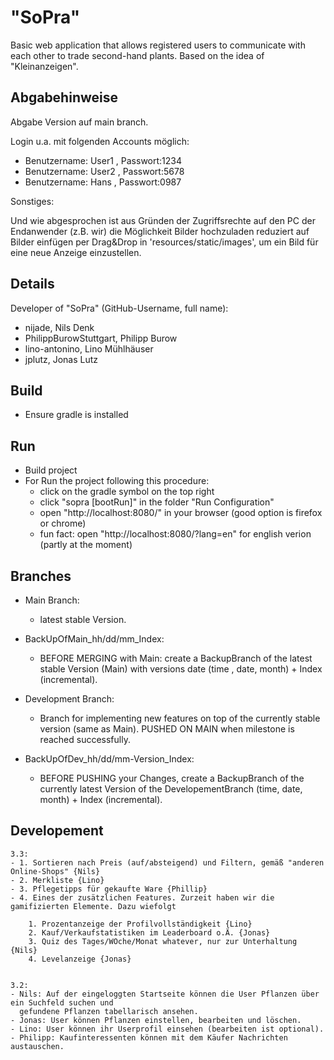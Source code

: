 # "SoPra"
Basic web application that allows registered users to communicate with each other to trade second-hand plants. Based on the idea of "Kleinanzeigen".

## Abgabehinweise
Abgabe Version auf main branch.

  Login u.a. mit folgenden Accounts möglich:

- Benutzername: User1 , Passwort:1234
- Benutzername: User2 , Passwort:5678
- Benutzername: Hans , Passwort:0987

 Sonstiges:

Und wie abgesprochen ist aus Gründen der Zugriffsrechte auf den PC der Endanwender (z.B. wir) die Möglichkeit Bilder 
hochzuladen reduziert auf Bilder einfügen per Drag&Drop in 'resources/static/images', 
um ein Bild für eine neue Anzeige einzustellen.

## Details
Developer of "SoPra" (GitHub-Username, full name):
- nijade, Nils Denk
- PhilippBurowStuttgart, Philipp Burow
- lino-antonino, Lino Mühlhäuser
- jplutz, Jonas Lutz

## Build
- Ensure gradle is installed

## Run
- Build project
- For Run the project following this procedure:
  - click on the gradle symbol on the top right
  - click "sopra [bootRun]" in the folder "Run Configuration"
  - open "http://localhost:8080/" in your browser (good option is firefox or chrome)
  - fun fact: open "http://localhost:8080/?lang=en" for english verion (partly at the moment)

 ## Branches
 
 - Main Branch:
   - latest stable Version.
     
 - BackUpOfMain_hh/dd/mm_Index:
   - BEFORE MERGING with Main: create a BackupBranch of the latest stable Version (Main) with versions date (time , date, month) + Index (incremental).
     
 - Development Branch:
   - Branch for implementing new features on top of the currently stable version (same as Main). PUSHED ON MAIN when milestone is reached successfully.
     
 - BackUpOfDev_hh/dd/mm-Version_Index:
   - BEFORE PUSHING your Changes, create a BackupBranch of the currently latest Version of the DevelopementBranch (time, date, month) + Index (incremental).

 ## Developement

    3.3: 
    - 1. Sortieren nach Preis (auf/absteigend) und Filtern, gemäß "anderen Online-Shops" {Nils}
    - 2. Merkliste {Lino}
    - 3. Pflegetipps für gekaufte Ware {Phillip}
    - 4. Eines der zusätzlichen Features. Zurzeit haben wir die gamifizierten Elemente. Dazu wiefolgt

        1. Prozentanzeige der Profilvollständigkeit {Lino}  
        2. Kauf/Verkaufstatistiken im Leaderboard o.Ä. {Jonas}
        3. Quiz des Tages/WOche/Monat whatever, nur zur Unterhaltung {Nils}
        4. Levelanzeige {Jonas}


    3.2:
    - Nils: Auf der eingeloggten Startseite können die User Pflanzen über ein Suchfeld suchen und
      gefundene Pflanzen tabellarisch ansehen.
    - Jonas: User können Pflanzen einstellen, bearbeiten und löschen.
    - Lino: User können ihr Userprofil einsehen (bearbeiten ist optional).
    - Philipp: Kaufinteressenten können mit dem Käufer Nachrichten austauschen.



